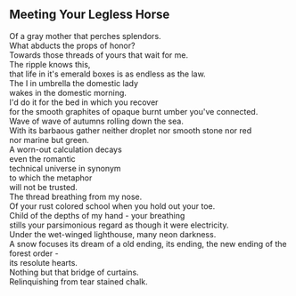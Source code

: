Meeting Your Legless Horse
--------------------------
Of a gray mother that perches splendors.  
What abducts the props of honor?  
Towards those threads of yours that wait for me.  
The ripple knows this,  
that life in it's emerald boxes is as endless as the law.  
The I in umbrella the domestic lady  
wakes in the domestic morning.  
I'd do it for the bed in which you recover  
for the smooth graphites of opaque burnt umber you've connected.  
Wave of wave of autumns rolling down the sea.  
With its barbaous gather neither droplet nor smooth stone nor red  
nor marine but green.  
A worn-out calculation decays  
even the romantic  
technical universe in synonym  
to which the metaphor  
will not be trusted.  
The thread breathing from my nose.  
Of your rust colored school when you hold out your toe.  
Child of the depths of my hand - your breathing  
stills your parsimonious regard as though it were electricity.  
Under the wet-winged lighthouse, many neon darkness.  
A snow focuses its dream of a old ending, its ending, the new ending of the forest order -  
its resolute hearts.  
Nothing but that bridge of curtains.  
Relinquishing from tear stained chalk.  
